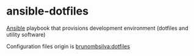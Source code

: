 # ansible-dotfiles

[Ansible](http://docs.ansible.com/) playbook that provisions development environment (dotfiles and utility software)

Configuration files origin is [brunombsilva:dotfiles](https://github.com/brunombsilva/dotfiles)
